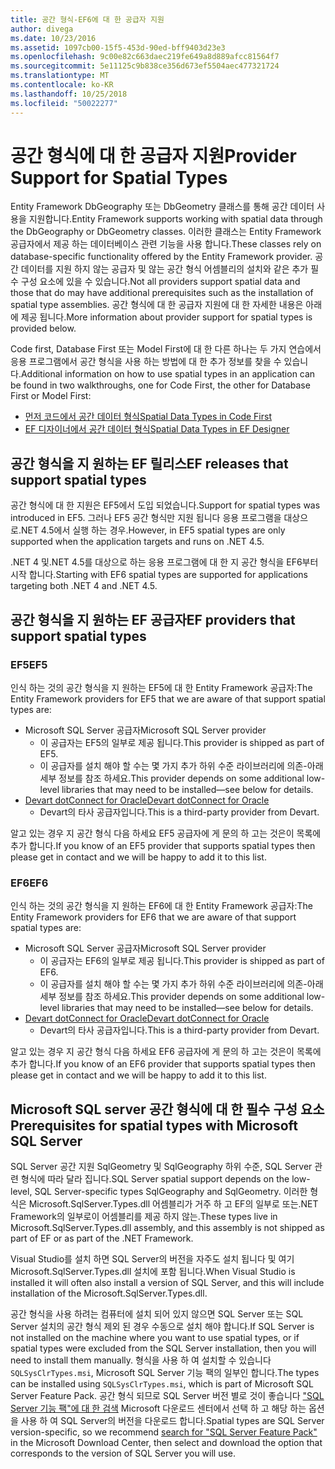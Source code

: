 ```yaml
---
title: 공간 형식-EF6에 대 한 공급자 지원
author: divega
ms.date: 10/23/2016
ms.assetid: 1097cb00-15f5-453d-90ed-bff9403d23e3
ms.openlocfilehash: 9c00e82c663daec219fe649a8d889afcc81564f7
ms.sourcegitcommit: 5e11125c9b838ce356d673ef5504aec477321724
ms.translationtype: MT
ms.contentlocale: ko-KR
ms.lasthandoff: 10/25/2018
ms.locfileid: "50022277"
---
```

# <a name="provider-support-for-spatial-types"></a><span data-ttu-id="87b01-102">공간 형식에 대 한 공급자 지원</span><span class="sxs-lookup"><span data-stu-id="87b01-102">Provider Support for Spatial Types</span></span>
<span data-ttu-id="87b01-103">Entity Framework DbGeography 또는 DbGeometry 클래스를 통해 공간 데이터 사용을 지원합니다.</span><span class="sxs-lookup"><span data-stu-id="87b01-103">Entity Framework supports working with spatial data through the DbGeography or DbGeometry classes.</span></span> <span data-ttu-id="87b01-104">이러한 클래스는 Entity Framework 공급자에서 제공 하는 데이터베이스 관련 기능을 사용 합니다.</span><span class="sxs-lookup"><span data-stu-id="87b01-104">These classes rely on database-specific functionality offered by the Entity Framework provider.</span></span> <span data-ttu-id="87b01-105">공간 데이터를 지원 하지 않는 공급자 및 않는 공간 형식 어셈블리의 설치와 같은 추가 필수 구성 요소에 있을 수 있습니다.</span><span class="sxs-lookup"><span data-stu-id="87b01-105">Not all providers support spatial data and those that do may have additional prerequisites such as the installation of spatial type assemblies.</span></span> <span data-ttu-id="87b01-106">공간 형식에 대 한 공급자 지원에 대 한 자세한 내용은 아래에 제공 됩니다.</span><span class="sxs-lookup"><span data-stu-id="87b01-106">More information about provider support for spatial types is provided below.</span></span>  

<span data-ttu-id="87b01-107">Code first, Database First 또는 Model First에 대 한 다른 하나는 두 가지 연습에서 응용 프로그램에서 공간 형식을 사용 하는 방법에 대 한 추가 정보를 찾을 수 있습니다.</span><span class="sxs-lookup"><span data-stu-id="87b01-107">Additional information on how to use spatial types in an application can be found in two walkthroughs, one for Code First, the other for Database First or Model First:</span></span>  

- [<span data-ttu-id="87b01-108">먼저 코드에서 공간 데이터 형식</span><span class="sxs-lookup"><span data-stu-id="87b01-108">Spatial Data Types in Code First</span></span>](~/ef6/modeling/code-first/data-types/spatial.md)  
- [<span data-ttu-id="87b01-109">EF 디자이너에서 공간 데이터 형식</span><span class="sxs-lookup"><span data-stu-id="87b01-109">Spatial Data Types in EF Designer</span></span>](~/ef6/modeling/designer/data-types/spatial.md)  

## <a name="ef-releases-that-support-spatial-types"></a><span data-ttu-id="87b01-110">공간 형식을 지 원하는 EF 릴리스</span><span class="sxs-lookup"><span data-stu-id="87b01-110">EF releases that support spatial types</span></span>  

<span data-ttu-id="87b01-111">공간 형식에 대 한 지원은 EF5에서 도입 되었습니다.</span><span class="sxs-lookup"><span data-stu-id="87b01-111">Support for spatial types was introduced in EF5.</span></span> <span data-ttu-id="87b01-112">그러나 EF5 공간 형식만 지원 됩니다 응용 프로그램을 대상으로.NET 4.5에서 실행 하는 경우.</span><span class="sxs-lookup"><span data-stu-id="87b01-112">However, in EF5 spatial types are only supported when the application targets and runs on .NET 4.5.</span></span>  

<span data-ttu-id="87b01-113">.NET 4 및.NET 4.5를 대상으로 하는 응용 프로그램에 대 한 지 공간 형식을 EF6부터 시작 합니다.</span><span class="sxs-lookup"><span data-stu-id="87b01-113">Starting with EF6 spatial types are supported for applications targeting both .NET 4 and .NET 4.5.</span></span>  

## <a name="ef-providers-that-support-spatial-types"></a><span data-ttu-id="87b01-114">공간 형식을 지 원하는 EF 공급자</span><span class="sxs-lookup"><span data-stu-id="87b01-114">EF providers that support spatial types</span></span>  

### <a name="ef5"></a><span data-ttu-id="87b01-115">EF5</span><span class="sxs-lookup"><span data-stu-id="87b01-115">EF5</span></span>  

<span data-ttu-id="87b01-116">인식 하는 것의 공간 형식을 지 원하는 EF5에 대 한 Entity Framework 공급자:</span><span class="sxs-lookup"><span data-stu-id="87b01-116">The Entity Framework providers for EF5 that we are aware of that support spatial types are:</span></span>  

- <span data-ttu-id="87b01-117">Microsoft SQL Server 공급자</span><span class="sxs-lookup"><span data-stu-id="87b01-117">Microsoft SQL Server provider</span></span>  
    - <span data-ttu-id="87b01-118">이 공급자는 EF5의 일부로 제공 됩니다.</span><span class="sxs-lookup"><span data-stu-id="87b01-118">This provider is shipped as part of EF5.</span></span>  
    - <span data-ttu-id="87b01-119">이 공급자를 설치 해야 할 수는 몇 가지 추가 하위 수준 라이브러리에 의존-아래 세부 정보를 참조 하세요.</span><span class="sxs-lookup"><span data-stu-id="87b01-119">This provider depends on some additional low-level libraries that may need to be installed—see below for details.</span></span>  
- [<span data-ttu-id="87b01-120">Devart dotConnect for Oracle</span><span class="sxs-lookup"><span data-stu-id="87b01-120">Devart dotConnect for Oracle</span></span>](http://www.devart.com/dotconnect/oracle/)  
    - <span data-ttu-id="87b01-121">Devart의 타사 공급자입니다.</span><span class="sxs-lookup"><span data-stu-id="87b01-121">This is a third-party provider from Devart.</span></span>  

<span data-ttu-id="87b01-122">알고 있는 경우 지 공간 형식 다음 하세요 EF5 공급자에 게 문의 하 고는 것은이 목록에 추가 합니다.</span><span class="sxs-lookup"><span data-stu-id="87b01-122">If you know of an EF5 provider that supports spatial types then please get in contact and we will be happy to add it to this list.</span></span>  

### <a name="ef6"></a><span data-ttu-id="87b01-123">EF6</span><span class="sxs-lookup"><span data-stu-id="87b01-123">EF6</span></span>  

<span data-ttu-id="87b01-124">인식 하는 것의 공간 형식을 지 원하는 EF6에 대 한 Entity Framework 공급자:</span><span class="sxs-lookup"><span data-stu-id="87b01-124">The Entity Framework providers for EF6 that we are aware of that support spatial types are:</span></span>  

- <span data-ttu-id="87b01-125">Microsoft SQL Server 공급자</span><span class="sxs-lookup"><span data-stu-id="87b01-125">Microsoft SQL Server provider</span></span>  
    - <span data-ttu-id="87b01-126">이 공급자는 EF6의 일부로 제공 됩니다.</span><span class="sxs-lookup"><span data-stu-id="87b01-126">This provider is shipped as part of EF6.</span></span>  
    - <span data-ttu-id="87b01-127">이 공급자를 설치 해야 할 수는 몇 가지 추가 하위 수준 라이브러리에 의존-아래 세부 정보를 참조 하세요.</span><span class="sxs-lookup"><span data-stu-id="87b01-127">This provider depends on some additional low-level libraries that may need to be installed—see below for details.</span></span>  
- [<span data-ttu-id="87b01-128">Devart dotConnect for Oracle</span><span class="sxs-lookup"><span data-stu-id="87b01-128">Devart dotConnect for Oracle</span></span>](http://www.devart.com/dotconnect/oracle/)  
    - <span data-ttu-id="87b01-129">Devart의 타사 공급자입니다.</span><span class="sxs-lookup"><span data-stu-id="87b01-129">This is a third-party provider from Devart.</span></span>  

<span data-ttu-id="87b01-130">알고 있는 경우 지 공간 형식 다음 하세요 EF6 공급자에 게 문의 하 고는 것은이 목록에 추가 합니다.</span><span class="sxs-lookup"><span data-stu-id="87b01-130">If you know of an EF6 provider that supports spatial types then please get in contact and we will be happy to add it to this list.</span></span>  

## <a name="prerequisites-for-spatial-types-with-microsoft-sql-server"></a><span data-ttu-id="87b01-131">Microsoft SQL server 공간 형식에 대 한 필수 구성 요소</span><span class="sxs-lookup"><span data-stu-id="87b01-131">Prerequisites for spatial types with Microsoft SQL Server</span></span>  

<span data-ttu-id="87b01-132">SQL Server 공간 지원 SqlGeometry 및 SqlGeography 하위 수준, SQL Server 관련 형식에 따라 달라 집니다.</span><span class="sxs-lookup"><span data-stu-id="87b01-132">SQL Server spatial support depends on the low-level, SQL Server-specific types SqlGeography and SqlGeometry.</span></span> <span data-ttu-id="87b01-133">이러한 형식은 Microsoft.SqlServer.Types.dll 어셈블리가 거주 하 고 EF의 일부로 또는.NET Framework의 일부로이 어셈블리를 제공 하지 않는.</span><span class="sxs-lookup"><span data-stu-id="87b01-133">These types live in Microsoft.SqlServer.Types.dll assembly, and this assembly is not shipped as part of EF or as part of the .NET Framework.</span></span>  

<span data-ttu-id="87b01-134">Visual Studio를 설치 하면 SQL Server의 버전을 자주도 설치 됩니다 및 여기 Microsoft.SqlServer.Types.dll 설치에 포함 됩니다.</span><span class="sxs-lookup"><span data-stu-id="87b01-134">When Visual Studio is installed it will often also install a version of SQL Server, and this will include installation of the Microsoft.SqlServer.Types.dll.</span></span>  

<span data-ttu-id="87b01-135">공간 형식을 사용 하려는 컴퓨터에 설치 되어 있지 않으면 SQL Server 또는 SQL Server 설치의 공간 형식 제외 된 경우 수동으로 설치 해야 합니다.</span><span class="sxs-lookup"><span data-stu-id="87b01-135">If SQL Server is not installed on the machine where you want to use spatial types, or if spatial types were excluded from the SQL Server installation, then you will need to install them manually.</span></span> <span data-ttu-id="87b01-136">형식을 사용 하 여 설치할 수 있습니다 `SQLSysClrTypes.msi`, Microsoft SQL Server 기능 팩의 일부인 합니다.</span><span class="sxs-lookup"><span data-stu-id="87b01-136">The types can be installed using `SQLSysClrTypes.msi`, which is part of Microsoft SQL Server Feature Pack.</span></span> <span data-ttu-id="87b01-137">공간 형식 되므로 SQL Server 버전 별로 것이 좋습니다 ["SQL Server 기능 팩"에 대 한 검색](https://www.microsoft.com/search/result.aspx?q=sql+server+feature+pack) Microsoft 다운로드 센터에서 선택 하 고 해당 하는 옵션을 사용 하 여 SQL Server의 버전을 다운로드 합니다.</span><span class="sxs-lookup"><span data-stu-id="87b01-137">Spatial types are SQL Server version-specific, so we recommend [search for "SQL Server Feature Pack"](https://www.microsoft.com/search/result.aspx?q=sql+server+feature+pack) in the Microsoft Download Center, then select and download the option that corresponds to the version of SQL Server you will use.</span></span>
